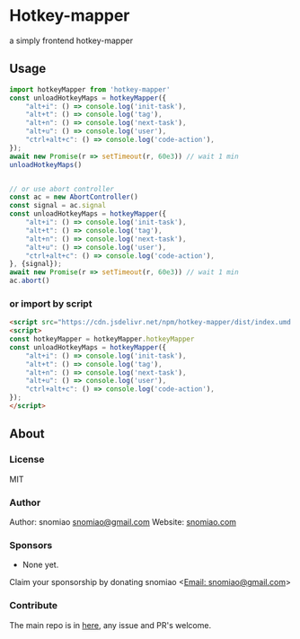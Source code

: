 # Hotkey-mapper

a simply frontend hotkey-mapper

## Usage

```typescript
import hotkeyMapper from 'hotkey-mapper'
const unloadHotkeyMaps = hotkeyMapper({
    "alt+i": () => console.log('init-task'),
    "alt+t": () => console.log('tag'),
    "alt+n": () => console.log('next-task'),
    "alt+u": () => console.log('user'),
    "ctrl+alt+c": () => console.log('code-action'),
});
await new Promise(r => setTimeout(r, 60e3)) // wait 1 min
unloadHotkeyMaps()


// or use abort controller
const ac = new AbortController()
const signal = ac.signal
const unloadHotkeyMaps = hotkeyMapper({
    "alt+i": () => console.log('init-task'),
    "alt+t": () => console.log('tag'),
    "alt+n": () => console.log('next-task'),
    "alt+u": () => console.log('user'),
    "ctrl+alt+c": () => console.log('code-action'),
}, {signal});
await new Promise(r => setTimeout(r, 60e3)) // wait 1 min
ac.abort()

```

### or import by script

```html
<script src="https://cdn.jsdelivr.net/npm/hotkey-mapper/dist/index.umd.js" > </script>
<script>
const hotkeyMapper = hotkeyMapper.hotkeyMapper
const unloadHotkeyMaps = hotkeyMapper({
    "alt+i": () => console.log('init-task'),
    "alt+t": () => console.log('tag'),
    "alt+n": () => console.log('next-task'),
    "alt+u": () => console.log('user'),
    "ctrl+alt+c": () => console.log('code-action'),
});
</script>
```

## About

### License

MIT

### Author

Author: snomiao <snomiao@gmail.com>
Website: [snomiao.com](https://snomiao.com)

### Sponsors

- None yet.
    
Claim your sponsorship by donating snomiao <[Email: snomiao@gmail.com](mailto:snomiao@gmail.com)>

### Contribute

The main repo is in [here](https://github.com/snomiao/js#readme), any issue and PR's welcome.
